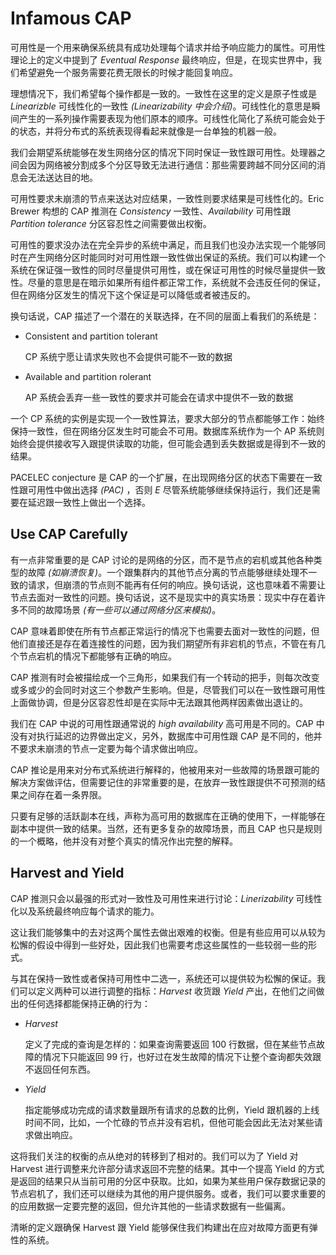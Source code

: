# Infamous CAP

可用性是一个用来确保系统具有成功处理每个请求并给予响应能力的属性。可用性理论上的定义中提到了 *Eventual Response* 最终响应，但是，在现实世界中，我们希望避免一个服务需要花费无限长的时候才能回复响应。

理想情况下，我们希望每个操作都是一致的。一致性在这里的定义是原子性或是 *Linearizble* 可线性化的一致性 *(Linearizability 中会介绍)*。可线性化的意思是瞬间产生的一系列操作需要表现为他们原本的顺序。可线性化简化了系统可能会处于的状态，并将分布式的系统表现得看起来就像是一台单独的机器一般。

我们会期望系统能够在发生网络分区的情况下同时保证一致性跟可用性。处理器之间会因为网络被分割成多个分区导致无法进行通信：那些需要跨越不同分区间的消息会无法送达目的地。

可用性要求未崩溃的节点来送达对应结果，一致性则要求结果是可线性化的。Eric Brewer 构想的 CAP 推测在 *Consistency* 一致性、*Availability* 可用性跟 *Partition tolerance* 分区容忍性之间需要做出权衡。

可用性的要求没办法在完全异步的系统中满足，而且我们也没办法实现一个能够同时在产生网络分区时能同时对可用性跟一致性做出保证的系统。我们可以构建一个系统在保证强一致性的同时尽量提供可用性，或在保证可用性的时候尽量提供一致性。尽量的意思是在暗示如果所有组件都正常工作，系统就不会违反任何的保证，但在网络分区发生的情况下这个保证是可以降低或者被违反的。

换句话说，CAP 描述了一个潜在的关联选择，在不同的层面上看我们的系统是：

- Consistent and partition tolerant

  CP 系统宁愿让请求失败也不会提供可能不一致的数据

- Available and partition rolerant

  AP 系统会丢弃一些一致性的要求并可能会在请求中提供不一致的数据

一个 CP 系统的实例是实现一个一致性算法，要求大部分的节点都能够工作：始终保持一致性，但在网络分区发生时可能会不可用。数据库系统作为一个 AP 系统则始终会提供接收写入跟提供读取的功能，但可能会遇到丢失数据或是得到不一致的结果。

PACELEC conjecture 是 CAP 的一个扩展，在出现网络分区的状态下需要在一致性跟可用性中做出选择 *(PAC)* ，否则 *E* 尽管系统能够继续保持运行，我们还是需要在延迟跟一致性上做出一个选择。

## Use CAP Carefully

有一点非常重要的是 CAP 讨论的是网络的分区，而不是节点的宕机或其他各种类型的故障 *(如崩溃恢复)*。一个跟集群内的其他节点分离的节点能够继续处理不一致的请求，但崩溃的节点则不能再有任何的响应。换句话说，这也意味着不需要让节点去面对一致性的问题。换句话说，这不是现实中的真实场景：现实中存在着许多不同的故障场景 *(有一些可以通过网络分区来模拟)*。

CAP 意味着即使在所有节点都正常运行的情况下也需要去面对一致性的问题，但他们直接还是存在着连接性的问题，因为我们期望所有非宕机的节点，不管在有几个节点宕机的情况下都能够有正确的响应。

CAP 推测有时会被描绘成一个三角形，如果我们有一个转动的把手，则每次改变或多或少的会同时对这三个参数产生影响。但是，尽管我们可以在一致性跟可用性上面做协调，但是分区容忍性却是在实际中无法跟其他两样因素做出退让的。

我们在 CAP 中说的可用性跟通常说的 *high availability* 高可用是不同的。CAP 中没有对执行延迟的边界做出定义，另外，数据库中可用性跟 CAP 是不同的，他并不要求未崩溃的节点一定要为每个请求做出响应。

CAP 推论是用来对分布式系统进行解释的，他被用来对一些故障的场景跟可能的解决方案做评估，但需要记住的非常重要的是，在放弃一致性跟提供不可预测的结果之间存在着一条界限。

只要有足够的活跃副本在线，声称为高可用的数据库在正确的使用下，一样能够在副本中提供一致的结果。当然，还有更多复杂的故障场景，而且 CAP 也只是规则的一个概略，他并没有对整个真实的情况作出完整的解释。

## Harvest and Yield

CAP 推测只会以最强的形式对一致性及可用性来进行讨论：*Linerizability* 可线性化以及系统最终响应每个请求的能力。

这让我们能够集中的去对这两个属性去做出艰难的权衡。但是有些应用可以从较为松懈的假设中得到一些好处，因此我们也需要考虑这些属性的一些较弱一些的形式。

与其在保持一致性或者保持可用性中二选一，系统还可以提供较为松懈的保证。我们可以定义两种可以进行调整的指标：*Harvest* 收货跟 *Yield* 产出，在他们之间做出的任何选择都能保持正确的行为：

- *Harvest*

  定义了完成的查询是怎样的：如果查询需要返回 100 行数据，但在某些节点故障的情况下只能返回 99 行，也好过在发生故障的情况下让整个查询都失效跟不返回任何东西。

- *Yield*

  指定能够成功完成的请求数量跟所有请求的总数的比例，Yield 跟机器的上线时间不同，比如，一个忙碌的节点并没有宕机，但他可能会因此无法对某些请求做出响应。

这将我们关注的权衡的点从绝对的转移到了相对的。我们可以为了 Yield 对 Harvest 进行调整来允许部分请求返回不完整的结果。其中一个提高 Yield 的方式是返回的结果只从当前可用的分区中获取。比如，如果为某些用户保存数据记录的节点宕机了，我们还可以继续为其他的用户提供服务。或者，我们可以要求重要的的应用数据一定要完整的返回，但允许其他的一些请求数据有一些偏离。

清晰的定义跟确保 Harvest 跟 Yield 能够保住我们构建出在应对故障方面更有弹性的系统。